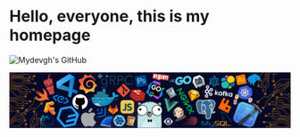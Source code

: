 # Hello, everyone, this is my homepage

![Mydevgh's GitHub](https://github-readme-stats.vercel.app/api?username=mydevgh&count_private=true&show_icons=true&theme=radical)

![](header.png)
